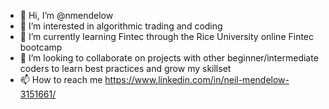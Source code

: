 - 👋 Hi, I’m @nmendelow
- 👀 I’m interested in algorithmic trading and coding
- 🌱 I’m currently learning Fintec through the Rice University online Fintec bootcamp
- 💞️ I’m looking to collaborate on projects with other beginner/intermediate coders to learn best practices and grow my skillset
- 📫 How to reach me https://www.linkedin.com/in/neil-mendelow-3151661/

<!---
nmendelow/nmendelow is a ✨ special ✨ repository because its `README.md` (this file) appears on your GitHub profile.
You can click the Preview link to take a look at your changes.
--->
